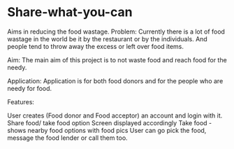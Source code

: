 # Share-what-you-can
Aims in reducing the food wastage.
Problem:
Currently there is a lot of food wastage in the world be it by the restaurant or by the individuals. And people tend to throw away the excess or left over food items.

Aim: The main aim of this project is to not waste food and reach food for the needy.

Application: Application is for both food donors and for the people who are needy for food.

Features: 

User creates (Food donor and Food acceptor) an account  and login with it.
Share  food/ take food option
Screen displayed accordingly
Take food - shows nearby food options with food pics
User can go pick the food, message the food lender or call them too.

